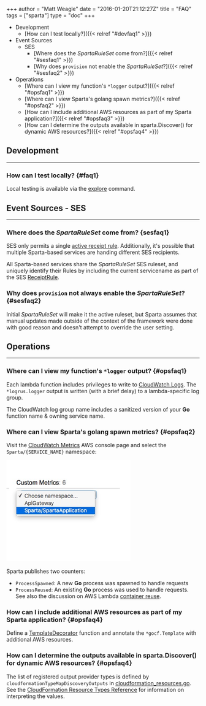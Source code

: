 +++
author = "Matt Weagle"
date = "2016-01-20T21:12:27Z"
title = "FAQ"
tags = ["sparta"]
type = "doc"
+++

* Development
  * [How can I test locally?]({{< relref "#devfaq1" >}})
* Event Sources
  * SES
      * [Where does the _SpartaRuleSet_ come from?]({{< relref "#sesfaq1" >}})  
      * [Why does `provision` not enable the _SpartaRuleSet_?]({{< relref "#sesfaq2" >}})  
* Operations
  * [Where can I view my function's `*logger` output?]({{< relref "#opsfaq1" >}})  
  * [Where can I view Sparta's golang spawn metrics?]({{< relref "#opsfaq2" >}})  
  * [How can I include additional AWS resources as part of my Sparta application?]({{< relref "#opsfaq3" >}})
  * [How can I determine the outputs available in sparta.Discover() for dynamic AWS resources?]({{< relref "#opsfaq4" >}})

## Development
<hr />

### How can I test locally? {#faq1}

Local testing is available via the [explore](/docs/local_testing/) command.

## Event Sources - SES
<hr />

### Where does the _SpartaRuleSet_ come from?  {sesfaq1}  

SES only permits a single [active receipt rule](http://docs.aws.amazon.com/ses/latest/APIReference/API_SetActiveReceiptRuleSet.html).  Additionally, it's possible that multiple Sparta-based services are handing different SES recipients.  

All Sparta-based services share the _SpartaRuleSet_ SES ruleset, and uniquely identify their Rules by including the current servicename as part of the SES [ReceiptRule](http://docs.aws.amazon.com/ses/latest/APIReference/API_CreateReceiptRule.html).

### Why does `provision` not always enable the _SpartaRuleSet_?  {#sesfaq2}  

Initial _SpartaRuleSet_ will make it the active ruleset, but Sparta assumes that manual updates made outside of the context of the framework were done with good reason and doesn't attempt to override the user setting.

## Operations
<hr />

### Where can I view my function's `*logger` output?  {#opsfaq1}  

Each lambda function includes privileges to write to [CloudWatch Logs](https://console.aws.amazon.com/cloudwatch/home).  The `*logrus.logger` output is written (with a brief delay) to a lambda-specific log group.  

The CloudWatch log group name includes a sanitized version of your **Go** function name & owning service name.

### Where can I view Sparta's golang spawn metrics?  {#opsfaq2}  

Visit the [CloudWatch Metrics](https://aws.amazon.com/cloudwatch/) AWS console page and select the `Sparta/{SERVICE_NAME}` namespace:

![CloudWatch](/images/faq/CloudWatch_Management_Console.jpg)

Sparta publishes two counters:

  * `ProcessSpawned`: A new **Go** process was spawned to handle requests
  * `ProcessReused`: An existing **Go** process was used to handle requests.  See also the discussion on AWS Lambda [container reuse](https://aws.amazon.com/blogs/compute/container-reuse-in-lambda/).

### How can I include additional AWS resources as part of my Sparta application?  {#opsfaq4}  

Define a [TemplateDecorator](https://godoc.org/github.com/mweagle/Sparta#TemplateDecorator) function and annotate the `*gocf.Template` with additional AWS resources.

### How can I determine the outputs available in sparta.Discover() for dynamic AWS resources?  {#opsfaq4}  

The list of registered output provider types is defined by `cloudformationTypeMapDiscoveryOutputs` in [cloudformation_resources.go](https://github.com/mweagle/Sparta/blob/master/cloudformation_resources.go).  See the [CloudFormation Resource Types Reference](http://docs.aws.amazon.com/AWSCloudFormation/latest/UserGuide/aws-template-resource-type-ref.html) for information on interpreting the values.
